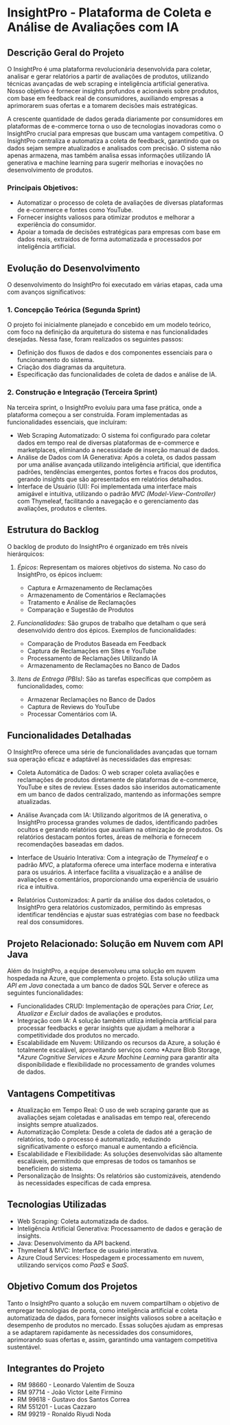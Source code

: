 # InsightPro - Plataforma de Coleta e Análise de Avaliações com IA

## Descrição Geral do Projeto

O InsightPro é uma plataforma revolucionária desenvolvida para coletar, analisar e gerar relatórios a partir de avaliações de produtos, utilizando técnicas avançadas de web scraping e inteligência artificial generativa. Nosso objetivo é fornecer insights profundos e acionáveis sobre produtos, com base em feedback real de consumidores, auxiliando empresas a aprimorarem suas ofertas e a tomarem decisões mais estratégicas.

A crescente quantidade de dados gerada diariamente por consumidores em plataformas de e-commerce torna o uso de tecnologias inovadoras como o InsightPro crucial para empresas que buscam uma vantagem competitiva. O InsightPro centraliza e automatiza a coleta de feedback, garantindo que os dados sejam sempre atualizados e analisados com precisão. O sistema não apenas armazena, mas também analisa essas informações utilizando IA generativa e machine learning para sugerir melhorias e inovações no desenvolvimento de produtos.

### Principais Objetivos:

- Automatizar o processo de coleta de avaliações de diversas plataformas de e-commerce e fontes como YouTube.
- Fornecer insights valiosos para otimizar produtos e melhorar a experiência do consumidor.
- Apoiar a tomada de decisões estratégicas para empresas com base em dados reais, extraídos de forma automatizada e processados por inteligência artificial.
  
## Evolução do Desenvolvimento

O desenvolvimento do InsightPro foi executado em várias etapas, cada uma com avanços significativos:

### 1. Concepção Teórica (Segunda Sprint)

O projeto foi inicialmente planejado e concebido em um modelo teórico, com foco na definição da arquitetura do sistema e nas funcionalidades desejadas. Nessa fase, foram realizados os seguintes passos:
- Definição dos fluxos de dados e dos componentes essenciais para o funcionamento do sistema.
- Criação dos diagramas da arquitetura.
- Especificação das funcionalidades de coleta de dados e análise de IA.

### 2. Construção e Integração (Terceira Sprint)

Na terceira sprint, o InsightPro evoluiu para uma fase prática, onde a plataforma começou a ser construída. Foram implementadas as funcionalidades essenciais, que incluíram:
- Web Scraping Automatizado: O sistema foi configurado para coletar dados em tempo real de diversas plataformas de e-commerce e marketplaces, eliminando a necessidade de inserção manual de dados.
- Análise de Dados com IA Generativa: Após a coleta, os dados passam por uma análise avançada utilizando inteligência artificial, que identifica padrões, tendências emergentes, pontos fortes e fracos dos produtos, gerando insights que são apresentados em relatórios detalhados.
- Interface de Usuário (UI): Foi implementada uma interface mais amigável e intuitiva, utilizando o padrão *MVC (Model-View-Controller)* com Thymeleaf, facilitando a navegação e o gerenciamento das avaliações, produtos e clientes.

## Estrutura do Backlog

O backlog de produto do InsightPro é organizado em três níveis hierárquicos:

1. *Épicos*: Representam os maiores objetivos do sistema. No caso do InsightPro, os épicos incluem:
   - Captura e Armazenamento de Reclamações
   - Armazenamento de Comentários e Reclamações
   - Tratamento e Análise de Reclamações
   - Comparação e Sugestão de Produtos

2. *Funcionalidades*: São grupos de trabalho que detalham o que será desenvolvido dentro dos épicos. Exemplos de funcionalidades:
   - Comparação de Produtos Baseada em Feedback
   - Captura de Reclamações em Sites e YouTube
   - Processamento de Reclamações Utilizando IA
   - Armazenamento de Reclamações no Banco de Dados

3. *Itens de Entrega (PBIs)*: São as tarefas específicas que compõem as funcionalidades, como:
   - Armazenar Reclamações no Banco de Dados
   - Captura de Reviews do YouTube
   - Processar Comentários com IA.

## Funcionalidades Detalhadas

O InsightPro oferece uma série de funcionalidades avançadas que tornam sua operação eficaz e adaptável às necessidades das empresas:

- Coleta Automática de Dados: O web scraper coleta avaliações e reclamações de produtos diretamente de plataformas de e-commerce, YouTube e sites de review. Esses dados são inseridos automaticamente em um banco de dados centralizado, mantendo as informações sempre atualizadas.
  
- Análise Avançada com IA: Utilizando algoritmos de IA generativa, o InsightPro processa grandes volumes de dados, identificando padrões ocultos e gerando relatórios que auxiliam na otimização de produtos. Os relatórios destacam pontos fortes, áreas de melhoria e fornecem recomendações baseadas em dados.

- Interface de Usuário Interativa: Com a integração de *Thymeleaf* e o padrão *MVC*, a plataforma oferece uma interface moderna e interativa para os usuários. A interface facilita a visualização e a análise de avaliações e comentários, proporcionando uma experiência de usuário rica e intuitiva.

- Relatórios Customizados: A partir da análise dos dados coletados, o InsightPro gera relatórios customizados, permitindo às empresas identificar tendências e ajustar suas estratégias com base no feedback real dos consumidores.

## Projeto Relacionado: Solução em Nuvem com API Java

Além do InsightPro, a equipe desenvolveu uma solução em nuvem hospedada na Azure, que complementa o projeto. Esta solução utiliza uma *API em Java* conectada a um banco de dados SQL Server e oferece as seguintes funcionalidades:

- Funcionalidades CRUD: Implementação de operações para *Criar, Ler, Atualizar e Excluir* dados de avaliações e produtos.
- Integração com IA: A solução também utiliza inteligência artificial para processar feedbacks e gerar insights que ajudam a melhorar a competitividade dos produtos no mercado.
- Escalabilidade em Nuvem: Utilizando os recursos da Azure, a solução é totalmente escalável, aproveitando serviços como *Azure Blob Storage, **Azure Cognitive Services* e *Azure Machine Learning* para garantir alta disponibilidade e flexibilidade no processamento de grandes volumes de dados.

## Vantagens Competitivas

- Atualização em Tempo Real: O uso de web scraping garante que as avaliações sejam coletadas e analisadas em tempo real, oferecendo insights sempre atualizados.
- Automatização Completa: Desde a coleta de dados até a geração de relatórios, todo o processo é automatizado, reduzindo significativamente o esforço manual e aumentando a eficiência.
- Escalabilidade e Flexibilidade: As soluções desenvolvidas são altamente escaláveis, permitindo que empresas de todos os tamanhos se beneficiem do sistema.
- Personalização de Insights: Os relatórios são customizáveis, atendendo às necessidades específicas de cada empresa.

## Tecnologias Utilizadas

- Web Scraping: Coleta automatizada de dados.
- Inteligência Artificial Generativa: Processamento de dados e geração de insights.
- Java: Desenvolvimento da API backend.
- Thymeleaf & MVC: Interface de usuário interativa.
- Azure Cloud Services: Hospedagem e processamento em nuvem, utilizando serviços como *PaaS* e *SaaS*.

## Objetivo Comum dos Projetos

Tanto o InsightPro quanto a solução em nuvem compartilham o objetivo de empregar tecnologias de ponta, como inteligência artificial e coleta automatizada de dados, para fornecer insights valiosos sobre a aceitação e desempenho de produtos no mercado. Essas soluções ajudam as empresas a se adaptarem rapidamente às necessidades dos consumidores, aprimorando suas ofertas e, assim, garantindo uma vantagem competitiva sustentável.

## Integrantes do Projeto

- RM 98660 - Leonardo Valentim de Souza
- RM 97714 - João Victor Leite Firmino
- RM 99618 - Gustavo dos Santos Correa
- RM 551201 - Lucas Cazzaro
- RM 99219 - Ronaldo Riyudi Noda
